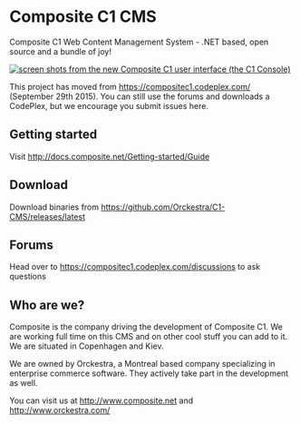 # Composite C1 CMS
Composite C1 Web Content Management System - .NET based, open source and a bundle of joy!

[![screen shots from the new Composite C1 user interface (the C1 Console)](http://hackathon.composite.net/maw/github/6-pack-screenshots-small.png)](http://hackathon.composite.net/maw/github/6-pack-screenshots.png)

This project has moved from https://compositec1.codeplex.com/ (September 29th 2015). You can still use the forums and downloads a CodePlex, but we encourage you submit issues here.

## Getting started ##
Visit http://docs.composite.net/Getting-started/Guide

## Download ##
Download binaries from https://github.com/Orckestra/C1-CMS/releases/latest

## Forums ##
Head over to https://compositec1.codeplex.com/discussions to ask questions

## Who are we? ##
Composite is the company driving the development of Composite C1. We are working full time on this CMS and on other cool stuff you can  add to it. We are situated in Copenhagen and Kiev. 

We are owned by Orckestra, a Montreal based company specializing in enterprise commerce software. They actively take part in the development as well.

You can visit us at http://www.composite.net and http://www.orckestra.com/
